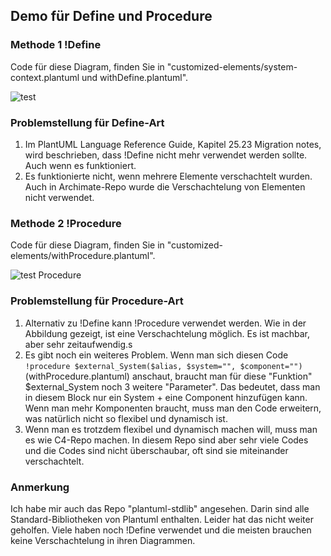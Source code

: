 ## Demo für Define und Procedure
### Methode 1 !Define
Code für diese Diagram, finden Sie in "customized-elements/system-context.plantuml und withDefine.plantuml".

![test](https://www.plantuml.com/plantuml/png/lPPTRvim58Rl_IlEwAIKY4HgBgS6DThINKsh-d4TkN0WgCP6jgEGTVtlEoQ40cscRT7mHKJiSzxtiGq-lZAMQxl91LWqbZ7pbCc2Qvw3niXocGg4PmRKhfMqTtP7_wNIEHViXR7HKc2EqYBx46EIIOIxdR6Od-EAYuoR070b-2CAloNdZSTrxtZimUNbFYKCWHkey-0iIP9P53MoozAYbboi_a7_a0j_OhIFMTr5gi23Iqzy7m9LY7DegS6P895fpCqQuqRpiyeB9McP_WgxoUe2DyHiT8k2sqn9iyuAqxXHx-h1E7YZDZh2nS6HDZf5k-W0k8SuSn2aC_Sy7pffxT6k0dmYn8t1CFHgAQz3y8LRdWYr7G8ZhhsEiTnMZqEGwChf6CVt0ZMtWu2elTKnacM9qMOO4jnR7NrFi11gDyXRKZaTtPkj76HVjl8OmJSkiuJEu24myjghpTA1-VyGxo_2LvJquehiHtMm4SMrLhcpkLUDQsLKGxup780t-HbwVky8E5bqEdsZMXtH9Zj5TJoPz4GNQQenFGbLLQ9i52iqqi9MwISsWjf4A9d2KjhCxjxK8_T0nKrZ9LTULBypdv9RTMe-FsoT-xph-4wHUgO4rx0yRwdqQrqv-srzBY-QKZU25yUFCdwT0atl8_Pk1VVRp58FJRr_N-01tF3T3HS-gtiU0sZ2EqK_yjbhmOu3gjxIQYL4fNiehgGNqKAlKGZb1J2TXZxhVCGKG0uUBRs8sm4kcJ99rtCNBXgQJ6Z8jIkQ7rt4VW40 "test")

### Problemstellung für Define-Art
1. Im PlantUML Language Reference Guide, Kapitel 25.23 Migration notes, wird beschrieben, dass !Define nicht mehr verwendet werden sollte. Auch wenn es funktioniert.
2. Es funktionierte nicht, wenn mehrere Elemente verschachtelt wurden. Auch in Archimate-Repo wurde die Verschachtelung von Elementen nicht verwendet.

### Methode 2 !Procedure
Code für diese Diagram, finden Sie in "customized-elements/withProcedure.plantuml".

![test Procedure](https://www.plantuml.com/plantuml/png/ZLPjRzis4FwkNt7MD4YANQpDno4skhekDc3D2iIVsXa6BL4s4OhqI6f9DlIVzTl-M8-aPBqvpW845e_7vvvxU4VohJP4cQhaOAWsy4d9ZEQLea4mgSHVbJGqXsDZX7Uo4ZbHJqb4E2Dw1X4dEyhnrpmTwJmCxHVPQ__5cRZ7hpIOHBjwuHedOGuHoVC6wvFKfc2FYLkO1Z48cLFj4K7HIhi1pGu2SbemmGoJ0cG1FL2CuIX4HguuBQamlwXzucoplkSCmje3HskBYrp3niEoPGKaZZnCvc3v0qmYv97VqeVVcQ2OGBpP_2dcS_Zo9OQfpnH_OuYThnDbRVcZvpalEzefIkxNzD4a9n4xCLBhkDd4mOHoJSynSF77yLx2HK2HioBmQJgHJrcEiDh1r0QyqUmV-hDZlrujVxtTVlZZThsz--tpoiulV9QcTj_S_6JT5t4JSISV8MmXGtILTuOgAdNIwZ_OBS_ts2dBSJLkLo9FqW3z06EC5fofuwKKXg0QQdkXeiTrZFgush1JVTK8vqrfkqdCVverGTmcrTlOTuu7FaudmFhmAhfwH-9_C-9mGPidRb6UPUturlWryw62hHv59JBNJ1VQiKxvHsqKfwAs0bRUwpfrHKsb1CIz14ODxwUnDX4UXnRkYDlku93rr8lxS62SehxURT46SSdRPTKELpRBNjjQiQwDr_2KwOsdNaBScMrZdyOjl1xZU_3fcnFyPVQOl4lW6SqMRJR_WwVk4UsBMqi-EFzmkjdGNfT4fSQ3KCjAPVOenBFLC46icwLJJy2hLulUt8MsY_1ieKeGlhrxqeQMRH5gD_PDaydoA0MUidNdw7icZaIH4lvrAW2UxPaXOeyxtbZitmViY3jRvdWFg9BmpjGxajtlbKrwARbKy4DH5DTPLdjy3Vo_Rr5FfT-aQ6iKzzE3lcpdOvzPH_OJy2clFhOrhrsHdXm6wAr7l6nSUllQwd5rvIMzkeARcrMjDdXEYqMZbktQZrBH-ZPB6lvfP_uKAMdYfqwc2xixH7LCqkVvTMcz1DoXynBioVKPv61KXWVAkPp1mu6OQqhCpBreqi3LVzXOxLrlxRXnGH2_9neOFdkA_xufM7AYDRndP8zLYk-GBdVxxDXcrY6912cfVQS0E0Cu0zPmt5MzbE8ZDGTfBwROLMSCWmpw4SulipUaOc9V3mz47vRuF7B34LoNPLX8-IPCprYllTMfufnGaTeSl4L8V0j-1m00 "test Procedure")

### Problemstellung für Procedure-Art
1. Alternativ zu !Define kann !Procedure verwendet werden. Wie in der Abbildung gezeigt, ist eine Verschachtelung möglich. Es ist machbar, aber sehr zeitaufwendig.s
2. Es gibt noch ein weiteres Problem. Wenn man sich diesen Code ```!procedure $external_System($alias, $system="", $component="")``` (withProcedure.plantuml) anschaut, braucht man für diese "Funktion" $external_System noch 3 weitere "Parameter". Das bedeutet, dass man in diesem Block nur ein System + eine Component hinzufügen kann. Wenn man mehr Komponenten braucht, muss man den Code erweitern, was natürlich nicht so flexibel und dynamisch ist.
3. Wenn man es trotzdem flexibel und dynamisch machen will, muss man es wie C4-Repo machen. In diesem Repo sind aber sehr viele Codes und die Codes sind nicht überschaubar, oft sind sie miteinander verschachtelt.

### Anmerkung
Ich habe mir auch das Repo "plantuml-stdlib" angesehen. Darin sind alle Standard-Bibliotheken von Plantuml enthalten. Leider hat das nicht weiter geholfen. Viele haben noch !Define verwendet und die meisten brauchen keine Verschachtelung in ihren Diagrammen.